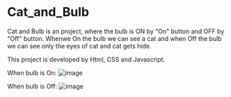 # Cat_and_Bulb

Cat and Bulb is an project, where the bulb is ON by "On" button and OFF by "Off" button. Whenwe On the bulb we can see a cat and when Off the bulb we can see only the eyes of cat and cat gets hide.

This project is developed by Html, CSS and Javascript.

When bulb is On:
![image](https://github.com/Lucky-Bhure/Cat_and_Bulb/assets/93819707/0391e559-c7f9-4ecc-b7bf-8a969a1212d0)

When bulb is Off:
![image](https://github.com/Lucky-Bhure/Cat_and_Bulb/assets/93819707/824c5efe-e018-417c-af9b-23b8ee1ce061)

